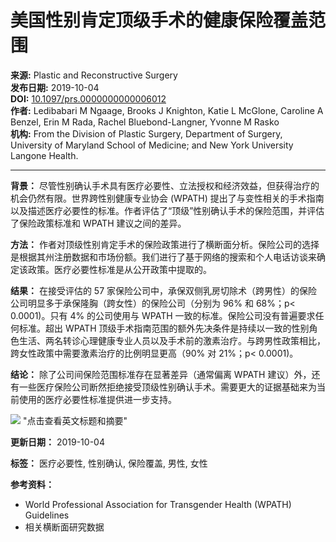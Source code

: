 # 美国性别肯定顶级手术的健康保险覆盖范围

**来源:** Plastic and Reconstructive Surgery  
**发布日期:** 2019-10-04  
**DOI:** [10.1097/prs.0000000000006012](https://doi.org/10.1097/prs.0000000000006012)  
**作者:** Ledibabari M Ngaage, Brooks J Knighton, Katie L McGlone, Caroline A Benzel, Erin M Rada, Rachel Bluebond-Langner, Yvonne M Rasko  
**机构:** From the Division of Plastic Surgery, Department of Surgery, University of Maryland School of Medicine; and New York University Langone Health.

---

**背景：** 尽管性别确认手术具有医疗必要性、立法授权和经济效益，但获得治疗的机会仍然有限。世界跨性别健康专业协会 (WPATH) 提出了与变性相关的手术指南以及描述医疗必要性的标准。作者评估了“顶级”性别确认手术的保险范围，并评估了保险政策标准和 WPATH 建议之间的差异。   

**方法：** 作者对顶级性别肯定手术的保险政策进行了横断面分析。保险公司的选择是根据其州注册数据和市场份额。我们进行了基于网络的搜索和个人电话访谈来确定该政策。医疗必要性标准是从公开政策中提取的。   

**结果：** 在接受评估的 57 家保险公司中，承保双侧乳房切除术（跨男性）的保险公司明显多于承保隆胸（跨女性）的保险公司（分别为 96% 和 68%；p< 0.0001)。只有 4% 的公司使用与 WPATH 一致的标准。保险公司没有普遍要求任何标准。超出 WPATH 顶级手术指南范围的额外先决条件是持续以一致的性别角色生活、两名转诊心理健康专业人员以及手术前的激素治疗。与跨男性政策相比，跨女性政策中需要激素治疗的比例明显更高（90% 对 21%；p< 0.0001)。    

**结论：** 除了公司间保险范围标准存在显著差异（通常偏离 WPATH 建议）外，还有一些医疗保险公司断然拒绝接受顶级性别确认手术。需要更大的证据基础来为当前使用的医疗必要性标准提供进一步支持。

![](https://scdn.x-mol.com/jcss/images/paperTranslation.png) "点击查看英文标题和摘要"

**更新日期：** 2019-10-04

**标签：** 医疗必要性, 性别确认, 保险覆盖, 男性, 女性

**参考资料：**   
- World Professional Association for Transgender Health (WPATH) Guidelines  
- 相关横断面研究数据